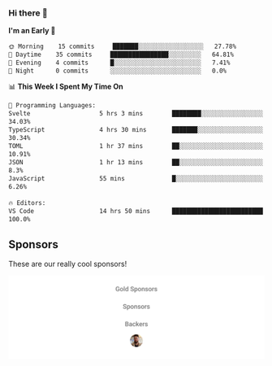### Hi there 👋

<!--
**alexanderniebuhr/alexanderniebuhr** is a ✨ _special_ ✨ repository because its `README.md` (this file) appears on your GitHub profile.

Here are some ideas to get you started:

- 🔭 I’m currently working on ...
- 🌱 I’m currently learning ...
- 👯 I’m looking to collaborate on ...
- 🤔 I’m looking for help with ...
- 💬 Ask me about ...
- 📫 How to reach me: ...
- 😄 Pronouns: ...
- ⚡ Fun fact: ...
-->

<!--START_SECTION:waka-->
**I'm an Early 🐤** 

```text
🌞 Morning    15 commits     ███████░░░░░░░░░░░░░░░░░░   27.78% 
🌆 Daytime    35 commits     ████████████████░░░░░░░░░   64.81% 
🌃 Evening    4 commits      █░░░░░░░░░░░░░░░░░░░░░░░░   7.41% 
🌙 Night      0 commits      ░░░░░░░░░░░░░░░░░░░░░░░░░   0.0%

```


📊 **This Week I Spent My Time On** 

```text
💬 Programming Languages: 
Svelte                   5 hrs 3 mins        ████████░░░░░░░░░░░░░░░░░   34.03% 
TypeScript               4 hrs 30 mins       ███████░░░░░░░░░░░░░░░░░░   30.34% 
TOML                     1 hr 37 mins        ██░░░░░░░░░░░░░░░░░░░░░░░   10.91% 
JSON                     1 hr 13 mins        ██░░░░░░░░░░░░░░░░░░░░░░░   8.3% 
JavaScript               55 mins             █░░░░░░░░░░░░░░░░░░░░░░░░   6.26%

🔥 Editors: 
VS Code                  14 hrs 50 mins      █████████████████████████   100.0%

```


<!--END_SECTION:waka-->

## Sponsors

These are our really cool sponsors!

<!-- sponsors -->

<!-- sponsors -->

<p align="center">
  <a href="https://github.com/sponsors/alexanderniebuhr">
    <img src='./sponsors.svg'/>
  </a>
</p>
